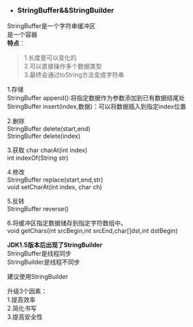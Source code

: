 - ### StringBuffer&&StringBuilder 
StringBuffer是一个字符串缓冲区  
是一个容器  
**特点**：  
>1.长度是可以变化的  
2.可以直接操作多个数据类型  
3.最终会通过toString方法变成字符串  

1.存储  
StringBuffer append():将指定数据作为参数添加到已有数据结尾处  
StringBuffer insert(index,数据)：可以将数据插入到指定index位置

2.删除  
StringBuffer delete(start,end)  
StringBuffer delete(index)

3.获取 
char charAt(int index)  
int indexOf(String str)  

4.修改  
StringBuffer replace(start,end,str)  
void setCharAt(int index, char ch)  

5.反转  
StringBuffer reverse()  

6.将缓冲区指定数据储存到指定字符数组中。  
void getChars(int srcBegin,int srcEnd,char[]dst,int dstBegin)    

**JDK1.5版本后出现了StringBuilder**    
StringBuffer是线程同步  
StringBuilder是线程不同步  

建议使用StringBuilder  

升级3个因素：  
1.提高效率  
2.简化书写   
3.提高安全性



























